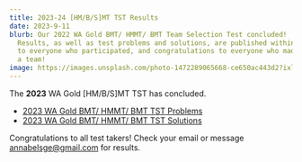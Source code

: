 ```yaml
---
title: 2023-24 [HM/B/S]MT TST Results
date: 2023-9-11
blurb: Our 2022 WA Gold BMT/ HMMT/ BMT Team Selection Test concluded!
  Results, as well as test problems and solutions, are published within. Thanks
  to everyone who participated, and congratulations to everyone who made it onto
  a team!
image: https://images.unsplash.com/photo-1472289065668-ce650ac443d2?ixlib=rb-4.0.3&ixid=M3wxMjA3fDB8MHxwaG90by1wYWdlfHx8fGVufDB8fHx8fA%3D%3D&auto=format&fit=crop&w=2069&q=80
---
```


The **2023** WA Gold [HM/B/S]MT TST has concluded.

- [2023 WA Gold BMT/ HMMT/ BMT TST Problems](https://drive.google.com/file/d/1Ffh9y84WfxLJHPDtALjgpiPpuhq2I1qm/view?usp=sharing)
- [2023 WA Gold BMT/ HMMT/ BMT TST Solutions](https://drive.google.com/file/d/1u9SgM_c1pP7Z5sldFlSON8IiuIawAoJ6/view?usp=sharing)

Congratulations to all test takers! Check your email or message annabelsge@gmail.com for results.
